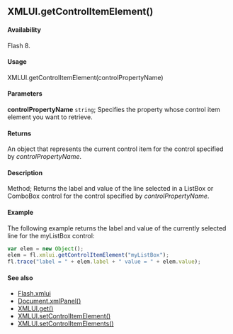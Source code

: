 ## XMLUI.getControlItemElement()

#### Availability

Flash 8.

#### Usage

XMLUI.getControlItemElement(controlPropertyName)

#### Parameters

**controlPropertyName** `string`; Specifies the property whose control item element you want to retrieve.

#### Returns

An object that represents the current control item for the control specified by *controlPropertyName*.

#### Description

Method; Returns the label and value of the line selected in a ListBox or ComboBox control for the control specified by
*controlPropertyName*.

#### Example

The following example returns the label and value of the currently selected line for the myListBox control:

```javascript
var elem = new Object();
elem = fl.xmlui.getControlItemElement("myListBox");
fl.trace("label = " + elem.label + " value = " + elem.value);
```

#### See also

- [Flash.xmlui](../Flash_object/Flash81.md)
- [Document.xmlPanel()](../Document_object/Document6198.md)
- [XMLUI.get()](../XMLUI_object/XMLUI2.md)
- [XMLUI.setControlItemElement()](../XMLUI_object/XMLUI7.md)
- [XMLUI.setControlItemElements()](../XMLUI_object/XMLUI8.md)
